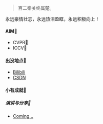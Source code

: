 > 百二秦关终属楚。

永远豪情壮志，永远热泪盈眶，永远积极向上！

#### AIM🎯

- CVPR🥇
- ICCV🥇

#### 出没地点🦕

- [Bilibili](https://space.bilibili.com/481802918)
- [CSDN](https://blog.csdn.net/fuhao7i?spm=1001.2101.3001.5343)

#### 小有成就📖

<!-- - [在IEEE某会议以第一作者发表论文并作演讲][1]·2020.07 -->

[1]:  https://space.bilibili.com/481802918

##### 演讲与分享🐰

- [Coming...][1]

[1]: https://space.bilibili.com/481802918

